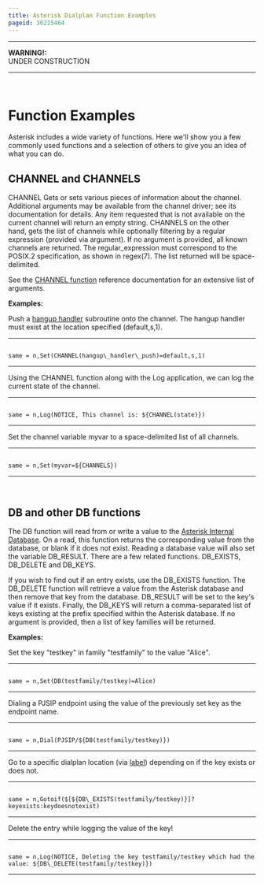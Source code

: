 ```yaml
---
title: Asterisk Dialplan Function Examples
pageid: 36215464
---
```





---

**WARNING!:**   
UNDER CONSTRUCTION

  



---


 

Function Examples
=================

Asterisk includes a wide variety of functions. Here we'll show you a few commonly used functions and a selection of others to give you an idea of what you can do.

CHANNEL and CHANNELS
--------------------

CHANNEL Gets or sets various pieces of information about the channel. Additional arguments may be available from the channel driver; see its documentation for details. Any item requested that is not available on the current channel will return an empty string. CHANNELS on the other hand, gets the list of channels while optionally filtering by a regular expression (provided via argument). If no argument is provided, all known channels are returned. The regular\_expression must correspond to the POSIX.2 specification, as shown in regex(7). The list returned will be space-delimited.

See the [CHANNEL function](/Asterisk-14-Function_CHANNEL) reference documentation for an extensive list of arguments.

**Examples:**

Push a [hangup handler](/Hangup-Handlers) subroutine onto the channel. The hangup handler must exist at the location specified (default,s,1).




---

  
  


```

same = n,Set(CHANNEL(hangup\_handler\_push)=default,s,1)

```



---


Using the CHANNEL function along with the Log application, we can log the current state of the channel.




---

  
  


```

same = n,Log(NOTICE, This channel is: ${CHANNEL(state)})

```



---


Set the channel variable myvar to a space-delimited list of all channels.




---

  
  


```

same = n,Set(myvar=${CHANNELS})

```



---


 

DB and other DB functions
-------------------------

The DB function will read from or write a value to the [Asterisk Internal Database](/Asterisk-Internal-Database). On a read, this function returns the corresponding value from the database, or blank if it does not exist. Reading a database value will also set the variable DB\_RESULT. There are a few related functions. DB\_EXISTS, DB\_DELETE and DB\_KEYS.

If you wish to find out if an entry exists, use the DB\_EXISTS function. The DB\_DELETE function will retrieve a value from the Asterisk database and then remove that key from the database. DB\_RESULT will be set to the key's value if it exists. Finally, the DB\_KEYS will return a comma-separated list of keys existing at the prefix specified within the Asterisk database. If no argument is provided, then a list of key families will be returned.

**Examples:**

Set the key "testkey" in family "testfamily" to the value "Alice".




---

  
  


```

same = n,Set(DB(testfamily/testkey)=Alice)

```



---


Dialing a PJSIP endpoint using the value of the previously set key as the endpoint name.




---

  
  


```

same = n,Dial(PJSIP/${DB(testfamily/testkey)})

```



---


Go to a specific dialplan location (via [label](/Contexts--Extensions--and-Priorities)) depending on if the key exists or does not.




---

  
  


```

same = n,Gotoif($[${DB\_EXISTS(testfamily/testkey)}]?keyexists:keydoesnotexist)

```



---


Delete the entry while logging the value of the key!




---

  
  


```

same = n,Log(NOTICE, Deleting the key testfamily/testkey which had the value: ${DB\_DELETE(testfamily/testkey)})

```



---


